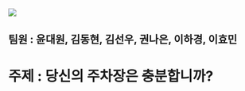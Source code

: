 #  <img src="https://img.shields.io/badge/AcornTeam 짜장-3178C6?style=flat&logo=Python&logoColor=white"/>
## 팀원 : 윤대원, 김동현, 김선우, 권나은, 이하경, 이효민
# <h1>주제 : 당신의 주차장은 충분합니까?</h1>

